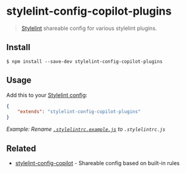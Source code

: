 # stylelint-config-copilot-plugins

> [Stylelint](https://stylelint.io) shareable config for various stylelint plugins.


## Install

```
$ npm install --save-dev stylelint-config-copilot-plugins
```


## Usage

Add this to your [Stylelint config](https://stylelint.io/user-guide/configuration/):

```json
{
	"extends": "stylelint-config-copilot-plugins"
}
```

_Example: Rename [`.stylelintrc.example.js`](.stylelintrc.example.js) to `.stylelintrc.js`_


## Related

- [stylelint-config-copilot](https://github.com/fuhlig/stylelint-config-copilot/packages/stylelint-config-copilot-base/) - Shareable config based on built-in rules
